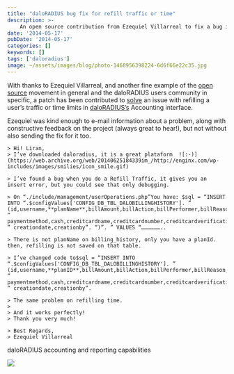 ```yaml
---
title: "daloRADIUS bug fix for refill traffic or time"
description: >-
    An open source contribution from Ezequiel Villarreal to fix a bug in daloRADIUS's accounting interface
date: '2014-05-17'
pubDate: '2014-05-17'
categories: []
keywords: []
tags: ['daloradius']
image: ~/assets/images/blog/photo-1468956398224-6d6f66e22c35.jpg
---
```


With thanks to Ezequiel Villarreal, and another fine example of the  [open source](https://web.archive.org/web/20140625184339/http://en.wikipedia.org/wiki/Open_source)  movement in general and the daloRADIUS users community in specific, a patch has been contributed to  [solve](https://web.archive.org/web/20140625184339/http://sourceforge.net/p/daloradius/code/2120/)  an issue with refilling a user’s traffic or time limits in  [daloRADIUS’s](https://web.archive.org/web/20140625184339/http://daloradius.com/)  Accounting interface.

Ezequiel was kind enough to e-mail information about a problem, along with constructive feedback on the project (always great to hear!), but not without also sending the fix for it too.

```
> Hi! Liran,  
> I’ve downloaded daloradius, it is a great plataform  ![:-)](https://web.archive.org/web/20140625184339im_/http://enginx.com/wp-includes/images/smilies/icon_smile.gif)

> I’ve found a bug when you do a Refill Traffic, it gives you an insert error, but you could see that only debugging.

> On “./include/management/userOperations.php”You have: $sql = “INSERT INTO “.$configValues['CONFIG_DB_TBL_DALOBILLINGHISTORY']. ” (id,username,**planName**,billAmount,billAction,billPerformer,billReason,”. ” paymentmethod,cash,creditcardname,creditcardnumber,creditcardverification,creditcardtype,creditcardexp,”. ” creationdate,creationby”. “)”. ” VALUES “………………..

> There is not planName on billing_history, only you have a planId. then, refilling is not saved on that table.

> I’ve changed code to$sql = “INSERT INTO “.$configValues['CONFIG_DB_TBL_DALOBILLINGHISTORY']. ” (id,username,**planID**,billAmount,billAction,billPerformer,billReason,”. ” paymentmethod,cash,creditcardname,creditcardnumber,creditcardverification,creditcardtype,creditcardexp,”. ” creationdate,creationby”.

> The same problem on refilling time.
> 
> And it works perfectly!  
> Thank you very much!

> Best Regards,  
> Ezequiel Villarreal
```

daloRADIUS accounting and reporting capabilities

[![](https://web.archive.org/web/20140625184339im_/https://sourceforge.net/p/daloradius/mailman/attachment/81237f640807051143h45d1b48ajf0acc685fca11533@mail.gmail.com/3/)](https://web.archive.org/web/20140625184339/https://sourceforge.net/p/daloradius/mailman/attachment/81237f640807051143h45d1b48ajf0acc685fca11533@mail.gmail.com/3/)